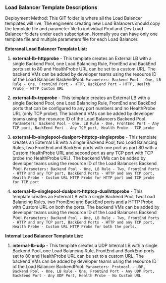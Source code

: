 ### Load Balancer Template Descriptions ###

Deployment Method:
This GIT folder is where all the Load Balancer templates will live. The engineers creating new Load Balancers should copy the template file and parameter file to individual Prod and Dev Load Balancer folders under each subscription. Normally you can have only one template file and multiple parameters file for each Load Balancer.

**Exteranal Load Balancer Template List:**

1. **external-lb-httpprobe** - This template creates an External LB with a single Backend Pool, one Load Balancing Rule, FrontEnd and BackEnd ports set to 80 and HealthProbe URL can be set to a custom URL. The backend VMs can be added by developer teams using the resource ID of the Load Balancer BackendPool.
`Parameters:
Backend Pool - One,
LB Rule - One,
FrontEnd Port - HTTP,
BackEend Port - HTTP,
Health Probe - HTTP Custom URL`

2. **external-lb-tcpprobe** - This template creates an External LB with a single Backend Pool, one Load Balancing Rule, FrontEnd and BackEnd ports that can be configured to any port numbers and no HealthProbe URL (only TCP probe). The backend VMs can be added by developer teams using the resource ID of the Load Balancers Backend Pool.
`Parameters:
Backend Pool - One,
LB Rule - One,
FrontEnd Port - Any TCP port,
BackEend Port - Any TCP port,
Health Probe - TCP probe`

3. **external-lb-singlepool-dualport-httptcp-singleprobe** - This template creates an External LB with a single Backend Pool, two Load Balancing Rules, two FrontEnd and BackEnd ports with one port as port 80 with a Custom HealthProbe URL and second port as any TCP port with TCP probe (no HealthProbe URL). The backend VMs can be added by developer teams using the resource ID of the Load Balancers Backend Pool.
`Parameters:
Backend Pool - One,
LB Rule - Two,
FrontEnd Ports - HTTP and any TCP port,
BackEend Ports - HTTP and any TCP port,
Health Probe - Custom URL HTTP Probe for HTTP port and TCP probe for TCP port`

4. **external-lb-singlepool-dualport-httptcp-dualhttpprobe** - This template creates an External LB with a single Backend Pool, two Load Balancing Rules, two FrontEnd and BackEnd ports and a HTTP Probe with Custom URL on both the ports. The backend VMs can be added by developer teams using the resource ID of the Load Balancers Backend Pool.
`Parameters:
Backend Pool - One,
LB Rule - Two,
FrontEnd Ports - HTTP and any TCP port,
BackEend Ports - HTTP and any TCP port,
Health Probe - Custom URL HTTP Probe for both the ports.`

**Internal Load Balancer Template List:**

1. **internal-lb-udp** - This template creates a UDP Internal LB with a single Backend Pool, one Load Balancing Rule, FrontEnd and BackEnd ports set to 80 and HealthProbe URL can be set to a custom URL. The backend VMs can be added by developer teams using the resource ID of the Load Balancer BackendPool.
`Parameters:
Protocol - UDP,
Backend Pool - One,
LB Rule - One,
FrontEnd Port - Any UDP Port,
BackEend Port - Any UDP Port,
Health Probe - No Custom URL`
